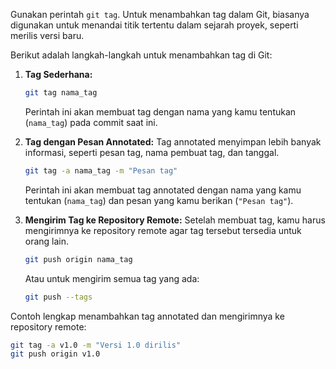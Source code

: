 Gunakan perintah `git tag`. Untuk menambahkan tag dalam Git, biasanya digunakan untuk menandai titik tertentu dalam sejarah proyek, seperti merilis versi baru.

Berikut adalah langkah-langkah untuk menambahkan tag di Git:

1. **Tag Sederhana:**

   ```bash
   git tag nama_tag
   ```

   Perintah ini akan membuat tag dengan nama yang kamu tentukan (`nama_tag`) pada commit saat ini.

2. **Tag dengan Pesan Annotated:**
   Tag annotated menyimpan lebih banyak informasi, seperti pesan tag, nama pembuat tag, dan tanggal.

   ```bash
   git tag -a nama_tag -m "Pesan tag"
   ```

   Perintah ini akan membuat tag annotated dengan nama yang kamu tentukan (`nama_tag`) dan pesan yang kamu berikan (`"Pesan tag"`).

3. **Mengirim Tag ke Repository Remote:**
   Setelah membuat tag, kamu harus mengirimnya ke repository remote agar tag tersebut tersedia untuk orang lain.
   ```bash
   git push origin nama_tag
   ```
   Atau untuk mengirim semua tag yang ada:
   ```bash
   git push --tags
   ```

Contoh lengkap menambahkan tag annotated dan mengirimnya ke repository remote:

```bash
git tag -a v1.0 -m "Versi 1.0 dirilis"
git push origin v1.0
```
